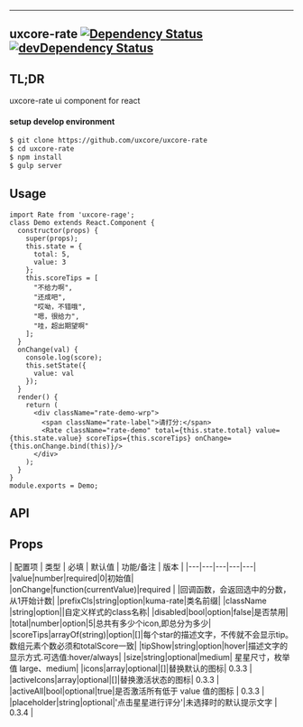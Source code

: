 ---

## uxcore-rate [![Dependency Status](http://img.shields.io/david/uxcore/uxcore-rate.svg?style=flat-square)](https://david-dm.org/uxcore/uxcore-rate) [![devDependency Status](http://img.shields.io/david/dev/uxcore/uxcore-rate.svg?style=flat-square)](https://david-dm.org/uxcore/uxcore-rate#info=devDependencies) 

## TL;DR

uxcore-rate ui component for react

#### setup develop environment

```sh
$ git clone https://github.com/uxcore/uxcore-rate
$ cd uxcore-rate
$ npm install
$ gulp server
```

## Usage

```
import Rate from 'uxcore-rage';
class Demo extends React.Component {
  constructor(props) {
    super(props);
    this.state = {
      total: 5,
      value: 3
    };
    this.scoreTips = [
      "不给力啊",
      "还成吧",
      "哎呦，不错哦",
      "嗯，很给力",
      "哇，超出期望啊"
    ];
  }
  onChange(val) {
    console.log(score);
    this.setState({
      value: val
    });
  }
  render() {
    return (
      <div className="rate-demo-wrp">
        <span className="rate-label">请打分:</span>
        <Rate className="rate-demo" total={this.state.total} value={this.state.value} scoreTips={this.scoreTips} onChange={this.onChange.bind(this)}/>
      </div>
    );
  }
}
module.exports = Demo;
```

## API

## Props

| 配置项 | 类型 | 必填 | 默认值 | 功能/备注 | 版本 |
|---|---|---|---|---|
|value|number|required|0|初始值|
|onChange|function(currentValue)|required | |回调函数，会返回选中的分数，从1开始计数|
|prefixCls|string|option|kuma-rate|类名前缀|
|className |string|option||自定义样式的class名称|
|disabled|bool|option|false|是否禁用|
|total|number|option|5|总共有多少个icon,即总分为多少|
|scoreTips|arrayOf(string)|option|[]|每个star的描述文字，不传就不会显示tip。数组元素个数必须和totalScore一致|
|tipShow|string|option|hover|描述文字的显示方式.可选值:hover/always|
|size|string|optional|medium| 星星尺寸，枚举值 large、medium|
|icons|array|optional|[]|替换默认的图标| 0.3.3 |
|activeIcons|array|optional|[]|替换激活状态的图标| 0.3.3 |
|activeAll|bool|optional|true|是否激活所有低于 value 值的图标 | 0.3.3 |
|placeholder|string|optional|'点击星星进行评分'|未选择时的默认提示文字 | 0.3.4 |

